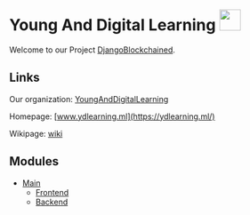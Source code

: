 
# Young And Digital Learning <img src="https://lh3.googleusercontent.com/0qcFnYs-xpAh6c0kCG-V1hKKEuwvl8y3lTfK5-PQvNwy5r2dvjG_-LZGw5499dq0K-UThyWh-m8TbDWxRMuf1sUxoTwvryHd_LgdNqGYyRbBov7nr-sLXrpo8fCX67tLszw0C0_k=w1440-h670-no" width="38">

Welcome to our Project [DjangoBlockchained](https://github.com/YoungAndDigitalLearning/DjangoBlockchained).

## Links 
Our organization: [YoungAndDigitalLearning](https://github.com/YoungAndDigitalLearning)

Homepage: [www.ydlearning.ml](https://ydlearning.ml/)

Wikipage: [wiki](https://github.com/YoungAndDigitalLearning/DjangoBlockchained/wiki)

## Modules

- [Main](https://github.com/YoungAndDigitalLearning/DjangoBlockchained)
  - [Frontend](https://github.com/YoungAndDigitalLearning/djangoblockchained-frontend)
  - [Backend](https://github.com/YoungAndDigitalLearning/djangoblockchained-backend)


